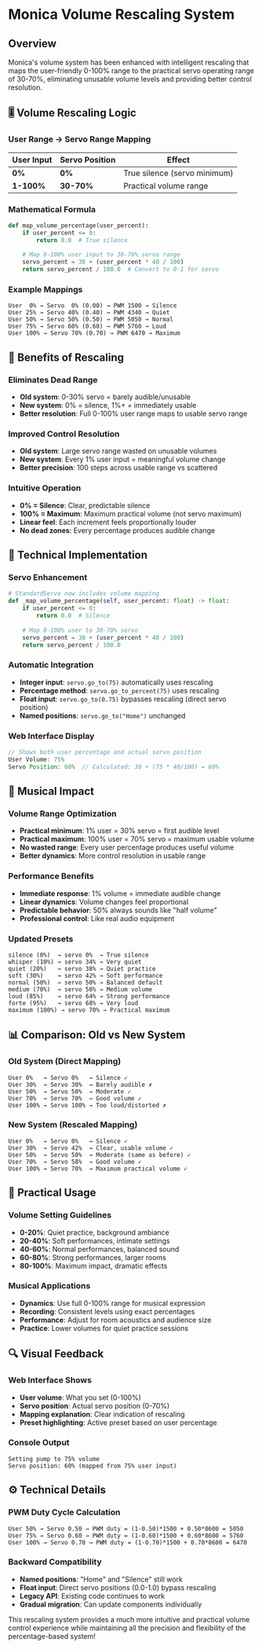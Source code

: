 # Monica Volume Rescaling System

## Overview

Monica's volume system has been enhanced with intelligent rescaling that maps the user-friendly 0-100% range to the practical servo operating range of 30-70%, eliminating unusable volume levels and providing better control resolution.

## 🎚️ Volume Rescaling Logic

### **User Range → Servo Range Mapping**

| **User Input** | **Servo Position** | **Effect** |
|----------------|-------------------|------------|
| **0%** | **0%** | True silence (servo minimum) |
| **1-100%** | **30-70%** | Practical volume range |

### **Mathematical Formula**
```python
def map_volume_percentage(user_percent):
    if user_percent <= 0:
        return 0.0  # True silence
    
    # Map 0-100% user input to 30-70% servo range  
    servo_percent = 30 + (user_percent * 40 / 100)
    return servo_percent / 100.0  # Convert to 0-1 for servo
```

### **Example Mappings**
```
User  0% → Servo  0% (0.00) → PWM 1500 → Silence
User 25% → Servo 40% (0.40) → PWM 4340 → Quiet
User 50% → Servo 50% (0.50) → PWM 5050 → Normal  
User 75% → Servo 60% (0.60) → PWM 5760 → Loud
User 100% → Servo 70% (0.70) → PWM 6470 → Maximum
```

## 🎯 Benefits of Rescaling

### **Eliminates Dead Range**
- **Old system**: 0-30% servo = barely audible/unusable
- **New system**: 0% = silence, 1%+ = immediately usable
- **Better resolution**: Full 0-100% user range maps to usable servo range

### **Improved Control Resolution**
- **Old system**: Large servo range wasted on unusable volumes
- **New system**: Every 1% user input = meaningful volume change
- **Better precision**: 100 steps across usable range vs scattered

### **Intuitive Operation**
- **0% = Silence**: Clear, predictable silence
- **100% = Maximum**: Maximum practical volume (not servo maximum)
- **Linear feel**: Each increment feels proportionally louder
- **No dead zones**: Every percentage produces audible change

## 🔧 Technical Implementation

### **Servo Enhancement**
```python
# StandardServo now includes volume mapping
def _map_volume_percentage(self, user_percent: float) -> float:
    if user_percent <= 0:
        return 0.0  # Silence
    
    # Map 0-100% user to 30-70% servo
    servo_percent = 30 + (user_percent * 40 / 100)
    return servo_percent / 100.0
```

### **Automatic Integration**
- **Integer input**: `servo.go_to(75)` automatically uses rescaling
- **Percentage method**: `servo.go_to_percent(75)` uses rescaling
- **Float input**: `servo.go_to(0.75)` bypasses rescaling (direct servo position)
- **Named positions**: `servo.go_to("Home")` unchanged

### **Web Interface Display**
```javascript
// Shows both user percentage and actual servo position
User Volume: 75%
Servo Position: 60%  // Calculated: 30 + (75 * 40/100) = 60%
```

## 🎵 Musical Impact

### **Volume Range Optimization**
- **Practical minimum**: 1% user = 30% servo = first audible level
- **Practical maximum**: 100% user = 70% servo = maximum usable volume
- **No wasted range**: Every user percentage produces useful volume
- **Better dynamics**: More control resolution in usable range

### **Performance Benefits**
- **Immediate response**: 1% volume = immediate audible change
- **Linear dynamics**: Volume changes feel proportional
- **Predictable behavior**: 50% always sounds like "half volume"
- **Professional control**: Like real audio equipment

### **Updated Presets**
```
silence (0%)  → servo 0%  → True silence
whisper (10%) → servo 34% → Very quiet
quiet (20%)   → servo 38% → Quiet practice
soft (30%)    → servo 42% → Soft performance
normal (50%)  → servo 50% → Balanced default
medium (70%)  → servo 58% → Medium volume
loud (85%)    → servo 64% → Strong performance
forte (95%)   → servo 68% → Very loud
maximum (100%) → servo 70% → Practical maximum
```

## 📊 Comparison: Old vs New System

### **Old System (Direct Mapping)**
```
User 0%   → Servo 0%   → Silence ✓
User 30%  → Servo 30%  → Barely audible ✗
User 50%  → Servo 50%  → Moderate ✓
User 70%  → Servo 70%  → Good volume ✓
User 100% → Servo 100% → Too loud/distorted ✗
```

### **New System (Rescaled Mapping)**
```
User 0%   → Servo 0%   → Silence ✓
User 30%  → Servo 42%  → Clear, usable volume ✓
User 50%  → Servo 50%  → Moderate (same as before) ✓
User 70%  → Servo 58%  → Good volume ✓
User 100% → Servo 70%  → Maximum practical volume ✓
```

## 🎯 Practical Usage

### **Volume Setting Guidelines**
- **0-20%**: Quiet practice, background ambiance
- **20-40%**: Soft performances, intimate settings
- **40-60%**: Normal performances, balanced sound
- **60-80%**: Strong performances, larger rooms
- **80-100%**: Maximum impact, dramatic effects

### **Musical Applications**
- **Dynamics**: Use full 0-100% range for musical expression
- **Recording**: Consistent levels using exact percentages
- **Performance**: Adjust for room acoustics and audience size
- **Practice**: Lower volumes for quiet practice sessions

## 🔍 Visual Feedback

### **Web Interface Shows**
- **User volume**: What you set (0-100%)
- **Servo position**: Actual servo position (0-70%)
- **Mapping explanation**: Clear indication of rescaling
- **Preset highlighting**: Active preset based on user percentage

### **Console Output**
```
Setting pump to 75% volume
Servo position: 60% (mapped from 75% user input)
```

## ⚙️ Technical Details

### **PWM Duty Cycle Calculation**
```
User 50% → Servo 0.50 → PWM duty = (1-0.50)*1500 + 0.50*8600 = 5050
User 75% → Servo 0.60 → PWM duty = (1-0.60)*1500 + 0.60*8600 = 5760
User 100% → Servo 0.70 → PWM duty = (1-0.70)*1500 + 0.70*8600 = 6470
```

### **Backward Compatibility**
- **Named positions**: "Home" and "Silence" still work
- **Float input**: Direct servo positions (0.0-1.0) bypass rescaling
- **Legacy API**: Existing code continues to work
- **Gradual migration**: Can update components individually

This rescaling system provides a much more intuitive and practical volume control experience while maintaining all the precision and flexibility of the percentage-based system!
